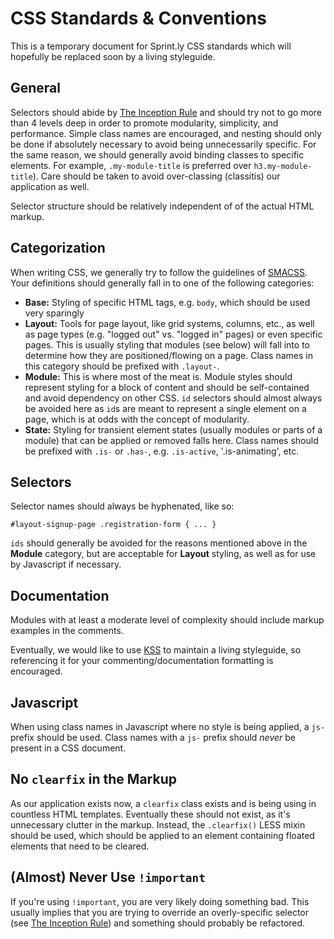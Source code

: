 # CSS Standards & Conventions

This is a temporary document for Sprint.ly CSS standards which will hopefully be replaced soon by a living styleguide.

## General

Selectors should abide by [The Inception Rule](http://thesassway.com/beginner/the-inception-rule) and should try not to go more than 4 levels deep in order to promote modularity, simplicity, and performance. Simple class names are encouraged, and nesting should only be done if absolutely necessary to avoid being unnecessarily specific. For the same reason, we should generally avoid binding classes to specific elements. For example, `.my-module-title` is preferred over `h3.my-module-title`). Care should be taken to avoid over-classing (classitis) our application as well.

Selector structure should be relatively independent of of the actual HTML markup.

## Categorization

When writing CSS, we generally try to follow the guidelines of [SMACSS](http://smacss.com/). Your definitions should generally fall in to one of the following categories:

* **Base:** Styling of specific HTML tags, e.g. `body`, which should be used very sparingly
* **Layout:** Tools for page layout, like grid systems, columns, etc., as well as page types (e.g. "logged out" vs. "logged in" pages) or even specific pages. This is usually styling that modules (see below) will fall into to determine how they are positioned/flowing on a page. Class names in this category should be prefixed with `.layout-`.
* **Module:** This is where most of the meat is. Module styles should represent styling for a block of content and should be self-contained and avoid dependency on other CSS. `id` selectors should almost always be avoided here as `id`s are meant to represent a single element on a page, which is at odds with the concept of modularity.
* **State:** Styling for transient element states (usually modules or parts of a module) that can be applied or removed falls here. Class names should be prefixed with `.is-` or `.has-`, e.g. `.is-active`, '.is-animating', etc.

## Selectors

Selector names should always be hyphenated, like so:

```
#layout-signup-page .registration-form { ... }
```

`ids` should generally be avoided for the reasons mentioned above in the **Module** category, but are  acceptable for **Layout** styling, as well as for use by Javascript if necessary.

## Documentation

Modules with at least a moderate level of complexity should include markup examples in the comments.

Eventually, we would like to use [KSS](https://github.com/kneath/kss) to maintain a living styleguide, so referencing it for your commenting/documentation formatting is encouraged.

## Javascript

When using class names in Javascript where no style is being applied, a `js-` prefix should be used. Class names with a `js-` prefix should *never* be present in a CSS document.

## No `clearfix` in the Markup

As our application exists now, a `clearfix` class exists and is being using in countless HTML templates. Eventually these should not exist, as it's unnecessary clutter in the markup. Instead, the `.clearfix()` LESS mixin should be used, which should be applied to an element containing floated elements that need to be cleared.

## (Almost) Never Use `!important`

If you're using `!important`, you are very likely doing something bad. This usually implies that you are trying to override an overly-specific selector (see [The Inception Rule](http://thesassway.com/beginner/the-inception-rule)) and something should probably be refactored.
